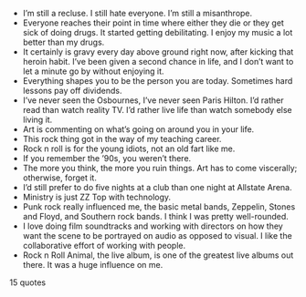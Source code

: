  - I’m still a recluse. I still hate everyone. I’m still a misanthrope.
 - Everyone reaches their point in time where either they die or they get sick of doing drugs. It started getting debilitating. I enjoy my music a lot better than my drugs.
 - It certainly is gravy every day above ground right now, after kicking that heroin habit. I’ve been given a second chance in life, and I don’t want to let a minute go by without enjoying it.
 - Everything shapes you to be the person you are today. Sometimes hard lessons pay off dividends.
 - I’ve never seen the Osbournes, I’ve never seen Paris Hilton. I’d rather read than watch reality TV. I’d rather live life than watch somebody else living it.
 - Art is commenting on what’s going on around you in your life.
 - This rock thing got in the way of my teaching career.
 - Rock n roll is for the young idiots, not an old fart like me.
 - If you remember the ’90s, you weren’t there.
 - The more you think, the more you ruin things. Art has to come viscerally; otherwise, forget it.
 - I’d still prefer to do five nights at a club than one night at Allstate Arena.
 - Ministry is just ZZ Top with technology.
 - Punk rock really influenced me, the basic metal bands, Zeppelin, Stones and Floyd, and Southern rock bands. I think I was pretty well-rounded.
 - I love doing film soundtracks and working with directors on how they want the scene to be portrayed on audio as opposed to visual. I like the collaborative effort of working with people.
 - Rock n Roll Animal, the live album, is one of the greatest live albums out there. It was a huge influence on me.

15 quotes